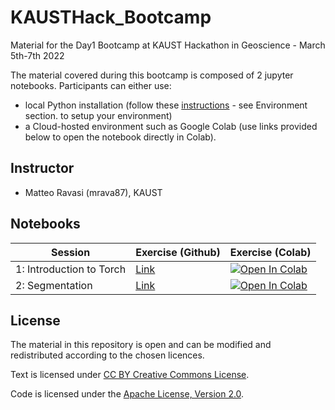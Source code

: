 # KAUSTHack_Bootcamp
Material for the Day1 Bootcamp at KAUST Hackathon in Geoscience - March 5th-7th 2022

The material covered during this bootcamp is composed of 2 jupyter notebooks. Participants can either use:

- local Python installation (follow these [instructions](https://github.com/DIG-Kaust/MLgeoscience/tree/main/labs/README.md) - see Environment section.
to setup your environment)
- a Cloud-hosted environment such as Google Colab (use links provided below to open the notebook directly in Colab).

## Instructor

- Matteo Ravasi (mrava87), KAUST


## Notebooks

| Session   | Exercise (Github) | Exercise (Colab) |
|-----------|------------------|------------------|
| 1: Introduction to Torch | [Link](1_intro/BasicPytorch.ipynb) | [![Open In Colab](https://colab.research.google.com/assets/colab-badge.svg)](https://colab.research.google.com/github/mrava87/KAUSTHack_Bootcamp/blob/main/1_intro/BasicPytorch.ipynb)  |
| 2: Segmentation | [Link](2_intro/SaltSeg.ipynb) | [![Open In Colab](https://colab.research.google.com/assets/colab-badge.svg)](https://colab.research.google.com/github/mrava87/KAUSTHack_Bootcamp/blob/main/2_segmentation/SaltNet.ipynb)  |


## License
The material in this repository is open and can be modified and redistributed according to the chosen licences.

Text is licensed under [CC BY Creative Commons License](http://creativecommons.org/licenses/by/4.0/).

Code is licensed under the [Apache License, Version 2.0](http://www.apache.org/licenses/LICENSE-2.0).
